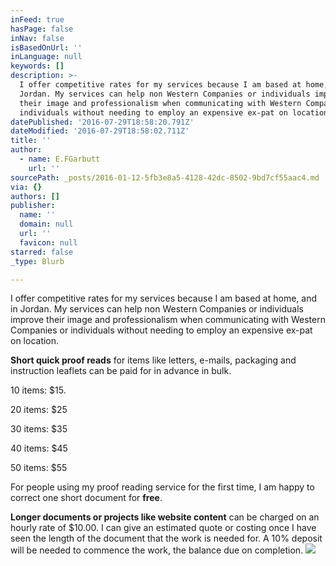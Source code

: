 ```yaml
---
inFeed: true
hasPage: false
inNav: false
isBasedOnUrl: ''
inLanguage: null
keywords: []
description: >-
  I offer competitive rates for my services because I am based at home, and in
  Jordan. My services can help non Western Companies or individuals improve
  their image and professionalism when communicating with Western Companies or
  individuals without needing to employ an expensive ex-pat on location.
datePublished: '2016-07-29T18:58:20.791Z'
dateModified: '2016-07-29T18:58:02.711Z'
title: ''
author:
  - name: E.FGarbutt
    url: ''
sourcePath: _posts/2016-01-12-5fb3e8a5-4128-42dc-8502-9bd7cf55aac4.md
via: {}
authors: []
publisher:
  name: ''
  domain: null
  url: ''
  favicon: null
starred: false
_type: Blurb

---
```

I offer competitive rates for my services because I am based at home, and in Jordan. My services can help non Western Companies or individuals improve their image and professionalism when communicating with Western Companies or individuals without needing to employ an expensive ex-pat on location.

**Short quick proof reads** for items like letters, e-mails, packaging and instruction leaflets can be paid for in advance in bulk. 

10 items: $15\. 

20 items: $25

30 items: $35

40 items: $45 

50 items: $55 

For people using my proof reading service for the first time, I am happy to correct one short document for **free**.

**Longer documents or projects like website content** can be charged on an hourly rate of $10.00\. I can give an estimated quote or costing once I have seen the length of the document that the work is needed for. A 10% deposit will be needed to commence the work, the balance due on completion.
![](https://s3-us-west-2.amazonaws.com/the-grid-img/p/ec3f2c0337727abc4ae0ed9fa7dcab543525c4c7.jpg)